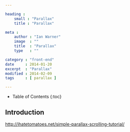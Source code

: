```yaml
---

heading :
    small : "Parallax"
    title : "Parallax"

meta :
    author : "Ian Warner"
    image  : ""
    title  : "Parallax"
    type   : ""

category : "front-end"
date     : 2014-01-20
excerpt  : "Parallax"
modified : 2014-02-09
tags     : [ parallax ]

---
```


* Table of Contents
{:toc}

## Introduction

http://ihatetomatoes.net/simple-parallax-scrolling-tutorial/